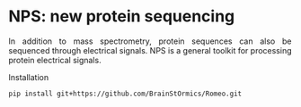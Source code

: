 # NPS: new protein sequencing


<p align="justify">
In addition to mass spectrometry, protein sequences can also be sequenced through electrical signals. NPS is a general toolkit for processing protein electrical signals.
</p

# Installation

```
pip install git+https://github.com/BrainStOrmics/Romeo.git
```
